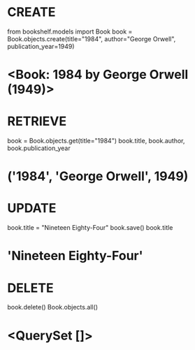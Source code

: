 # CREATE

from bookshelf.models import Book
book = Book.objects.create(title="1984", author="George Orwell", publication_year=1949)

# <Book: 1984 by George Orwell (1949)>

# RETRIEVE

book = Book.objects.get(title="1984")
book.title, book.author, book.publication_year

# ('1984', 'George Orwell', 1949)

# UPDATE

book.title = "Nineteen Eighty-Four"
book.save()
book.title

# 'Nineteen Eighty-Four'

# DELETE

book.delete()
Book.objects.all()

# <QuerySet []>
